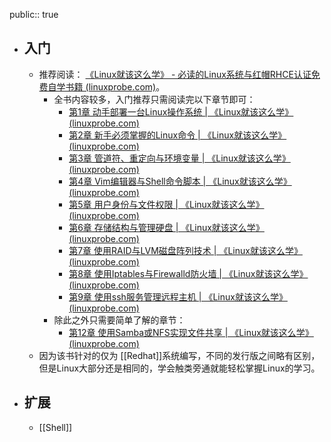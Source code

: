 public:: true

- ## 入门
	- 推荐阅读： [《Linux就该这么学》 - 必读的Linux系统与红帽RHCE认证免费自学书籍 (linuxprobe.com)](https://www.linuxprobe.com/)。
		- 全书内容较多，入门推荐只需阅读完以下章节即可：
			- [第1章 动手部署一台Linux操作系统 | 《Linux就该这么学》 (linuxprobe.com)](https://www.linuxprobe.com/basic-learning-01.html)
			- [第2章 新手必须掌握的Linux命令 | 《Linux就该这么学》 (linuxprobe.com)](https://www.linuxprobe.com/basic-learning-02.html)
			- [第3章 管道符、重定向与环境变量 | 《Linux就该这么学》 (linuxprobe.com)](https://www.linuxprobe.com/basic-learning-03.html)
			- [第4章 Vim编辑器与Shell命令脚本 | 《Linux就该这么学》 (linuxprobe.com)](https://www.linuxprobe.com/basic-learning-04.html)
			- [第5章 用户身份与文件权限 | 《Linux就该这么学》 (linuxprobe.com)](https://www.linuxprobe.com/basic-learning-05.html)
			- [第6章 存储结构与管理硬盘 | 《Linux就该这么学》 (linuxprobe.com)](https://www.linuxprobe.com/basic-learning-06.html)
			- [第7章 使用RAID与LVM磁盘阵列技术 | 《Linux就该这么学》 (linuxprobe.com)](https://www.linuxprobe.com/basic-learning-07.html)
			- [第8章 使用Iptables与Firewalld防火墙 | 《Linux就该这么学》 (linuxprobe.com)](https://www.linuxprobe.com/basic-learning-08.html)
			- [第9章 使用ssh服务管理远程主机 | 《Linux就该这么学》 (linuxprobe.com)](https://www.linuxprobe.com/basic-learning-09.html)
		- 除此之外只需要简单了解的章节：
			- [第12章 使用Samba或NFS实现文件共享 | 《Linux就该这么学》 (linuxprobe.com)](https://www.linuxprobe.com/basic-learning-12.html)
	- 因为该书针对的仅为 [[Redhat]]系统编写，不同的发行版之间略有区别，但是Linux大部分还是相同的，学会触类旁通就能轻松掌握Linux的学习。
- ## 扩展
	- [[Shell]]